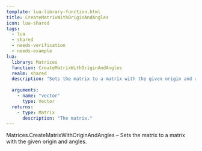 ```yaml
---
template: lua-library-function.html
title: CreateMatrixWithOriginAndAngles
icon: lua-shared
tags:
  - lua
  - shared
  - needs-verification
  - needs-example
lua:
  library: Matrices
  function: CreateMatrixWithOriginAndAngles
  realm: shared
  description: "Sets the matrix to a matrix with the given origin and angles."
  
  arguments:
    - name: "vector"
      type: Vector
  returns:
    - type: Matrix
      description: "The matrix."
---
```


<div class="lua__search__keywords">
Matrices.CreateMatrixWithOriginAndAngles &#x2013; Sets the matrix to a matrix with the given origin and angles.
</div>
